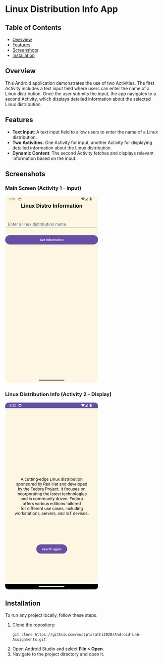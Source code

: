 <h1 id="linux-distribution-info-app">Linux Distribution Info App</h1>
<h2 id="table-of-contents">Table of Contents</h2>
<ul>
<li><a href="#overview">Overview</a></li>
<li><a href="#features">Features</a></li>
<li><a href="#screenshots">Screenshots</a></li>
<li><a href="#installation">Installation</a></li>
</ul>
<h2 id="overview">Overview</h2>
<p>This Android application demonstrates the use of two Activities. The first Activity includes a text input field where users can enter the name of a Linux distribution. Once the user submits the input, the app navigates to a second Activity, which displays detailed information about the selected Linux distribution.</p>
<h2 id="features">Features</h2>
<ul>
<li><strong>Text Input</strong>: A text input field to allow users to enter the name of a Linux distribution.</li>
<li><strong>Two Activities</strong>: One Activity for input, another Activity for displaying detailed information about the Linux distribution.</li>
<li><strong>Dynamic Content</strong>: The second Activity fetches and displays relevant information based on the input.</li>
</ul>
<h2 id="screenshots">Screenshots</h2>
<h3 id="main-screen-activity-1-input-">Main Screen (Activity 1 - Input)</h3>
<p><img src="mainpage.png" alt="Main Screen" width="300px" height="600px"></p>
<h3 id="linux-distribution-info-activity-2-display-">Linux Distribution Info (Activity 2 - Display)</h3>
<p><img src="secondpage.png" alt="Linux Distribution Info" width="300px" height="600px"></p>

<h2 id="installation">Installation</h2>
<p>To run any project locally, follow these steps:</p>
<ol>
  <li>Clone the repository:
    <pre><code>git clone https://github.com/sudiptarathi2020/Android-Lab-Assignments.git</code></pre>
  </li>
  <li>Open Android Studio and select <strong>File &gt; Open</strong>.</li>
  <li>Navigate to the project directory and open it.</li>
</ol>


</li>
</ol>
